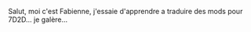Salut, moi c'est Fabienne, j'essaie d'apprendre a traduire des mods pour 7D2D... je galère...

<!---
fabiennecestmoi/fabiennecestmoi is a ✨ special ✨ repository because its `README.md` (this file) appears on your GitHub profile.
You can click the Preview link to take a look at your changes.
--->

